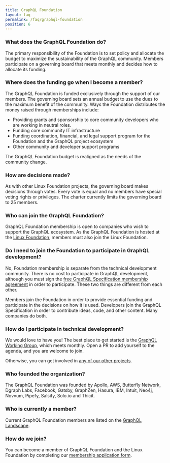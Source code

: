 ```yaml
---
title: GraphQL Foundation
layout: faq
permalink: /faq/graphql-foundation
position: 6
---
```


### What does the GraphQL Foundation do?

The primary responsibility of the Foundation is to set policy and allocate the budget to maximize the sustainability of the GraphQL community. Members participate on a governing board that meets monthly and decides how to allocate its funding.

### Where does the funding go when I become a member?

The GraphQL Foundation is funded exclusively through the support of our members. The governing board sets an annual budget to use the dues to the maximum benefit of the community.
Ways the Foundation distributes the money raised through memberships include:

* Providing grants and sponsorship to core community developers who are working in neutral roles.
* Funding core community IT infrastructure
* Funding coordination, financial, and legal support program for the Foundation and the GraphQL project ecosystem
* Other community and developer support programs

The GraphQL Foundation budget is realigned as the needs of the community change.

### How are decisions made?

As with other Linux Foundation projects, the governing board makes decisions through votes. Every vote is equal and no members have special voting rights or privileges. The charter currently limits the governing board to 25 members.

### Who can join the GraphQL Foundation?

GraphQL Foundation membership is open to companies who wish to support the GraphQL ecosystem. As the GraphQL Foundation is hosted at the [Linux Foundation](https://linuxfoundation.org), members must also join the Linux Foundation.

### Do I need to join the Foundation to participate in GraphQL development?

No, Foundation membership is separate from the technical development community. There is no cost to participate in GraphQL development, although you must sign the [free GraphQL Specification membership agreement](https://github.com/graphql/graphql-wg/tree/main/membership) in order to participate. These two things are different from each other.

Members join the Foundation in order to provide essential funding and participate in the decisions on how it is used. Developers join the GraphQL Specification in order to contribute ideas, code, and other content. Many companies do both.

### How do I participate in technical development?

We would love to have you! The best place to get started is the [GraphQL Working Group](https://github.com/graphql/graphql-wg/tree/HEAD/membership), which meets monthly. Open a PR to add yourself to the agenda, and you are welcome to join.

Otherwise, you can get involved in [any of our other projects](https://github.com/graphql/graphql-wg/blob/main/GraphQL-TSC.md#about-the-graphql-specification-project).

### Who founded the organization?

The GraphQL Foundation was founded by Apollo, AWS, Butterfly Network, Dgraph Labs, Facebook, Gatsby, GraphZen, Hasura, IBM, Intuit, Neo4j, Novvum, Pipefy, Salsify, Solo.io and Thicit.

### Who is currently a member?

Current GraphQL Foundation members are listed on the [GraphQL Landscape](https://landscape.graphql.org).

### How do we join?

You can become a member of GraphQL Foundation and the Linux Foundation by completing our [membership application form](https://join.graphql.org).

